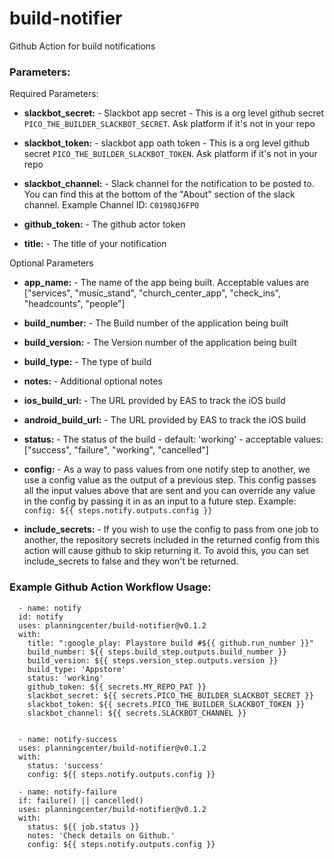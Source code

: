 # build-notifier

Github Action for build notifications

### Parameters:

Required Parameters:

- **slackbot_secret:** - Slackbot app secret - This is a org level github secret `PICO_THE_BUILDER_SLACKBOT_SECRET`. Ask platform if it's not in your repo

- **slackbot_token:** - slackbot app oath token - This is a org level github secret `PICO_THE_BUILDER_SLACKBOT_TOKEN`. Ask platform if it's not in your repo

- **slackbot_channel:** - Slack channel for the notification to be posted to. You can find this at the bottom of the "About" section of the slack channel. Example Channel ID: `C0198QJ6FP0`
- **github_token:** - The github actor token

- **title:** - The title of your notification

Optional Parameters

- **app_name:** - The name of the app being built. Acceptable values are ["services", "music_stand", "church_center_app", "check_ins", "headcounts", "people"]

- **build_number:** - The Build number of the application being built

- **build_version:** - The Version number of the application being built

- **build_type:** - The type of build

- **notes:** - Additional optional notes

- **ios_build_url:** - The URL provided by EAS to track the iOS build

- **android_build_url:** - The URL provided by EAS to track the iOS build

- **status:** - The status of the build - default: 'working' - acceptable values: ["success", "failure", "working", "cancelled"]

- **config:** - As a way to pass values from one notify step to another, we use a config value as the output of a previous step. This config passes all the input values above that are sent and you can override any value in the config by passing it in as an input to a future step. Example: `config: ${{ steps.notify.outputs.config }}`

- **include_secrets:** - If you wish to use the config to pass from one job to another, the repository secrets included in the returned config from this action will cause github to skip returning it. To avoid this, you can set include_secrets to false and they won't be returned.

### Example Github Action Workflow Usage:

      - name: notify
      id: notify
      uses: planningcenter/build-notifier@v0.1.2
      with:
        title: ":google_play: Playstore build #${{ github.run_number }}"
        build_number: ${{ steps.build_step.outputs.build_number }}
        build_version: ${{ steps.version_step.outputs.version }}
        build_type: 'Appstore'
        status: 'working'
        github_token: ${{ secrets.MY_REPO_PAT }}
        slackbot_secret: ${{ secrets.PICO_THE_BUILDER_SLACKBOT_SECRET }}
        slackbot_token: ${{ secrets.PICO_THE_BUILDER_SLACKBOT_TOKEN }}
        slackbot_channel: ${{ secrets.SLACKBOT_CHANNEL }}


      - name: notify-success
      uses: planningcenter/build-notifier@v0.1.2
      with:
        status: 'success'
        config: ${{ steps.notify.outputs.config }}

      - name: notify-failure
      if: failure() || cancelled()
      uses: planningcenter/build-notifier@v0.1.2
      with:
        status: ${{ job.status }}
        notes: 'Check details on Github.'
        config: ${{ steps.notify.outputs.config }}
